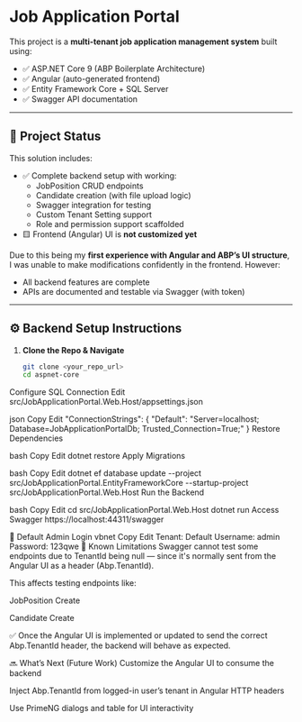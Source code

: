 # Job Application Portal

This project is a **multi-tenant job application management system** built using:

- ✅ ASP.NET Core 9 (ABP Boilerplate Architecture)
- ✅ Angular (auto-generated frontend)
- ✅ Entity Framework Core + SQL Server
- ✅ Swagger API documentation

---

## 🔧 Project Status

This solution includes:

- ✅ Complete backend setup with working:
  - JobPosition CRUD endpoints
  - Candidate creation (with file upload logic)
  - Swagger integration for testing
  - Custom Tenant Setting support
  - Role and permission support scaffolded
- 🟨 Frontend (Angular) UI is **not customized yet**

Due to this being my **first experience with Angular and ABP’s UI structure**, I was unable to make modifications confidently in the frontend. However:

- All backend features are complete
- APIs are documented and testable via Swagger (with token)

---

## ⚙️ Backend Setup Instructions

1. **Clone the Repo & Navigate**
   ```bash
   git clone <your_repo_url>
   cd aspnet-core
Configure SQL Connection
Edit src/JobApplicationPortal.Web.Host/appsettings.json

json
Copy
Edit
"ConnectionStrings": {
  "Default": "Server=localhost; Database=JobApplicationPortalDb; Trusted_Connection=True;"
}
Restore Dependencies

bash
Copy
Edit
dotnet restore
Apply Migrations

bash
Copy
Edit
dotnet ef database update --project src/JobApplicationPortal.EntityFrameworkCore --startup-project src/JobApplicationPortal.Web.Host
Run the Backend

bash
Copy
Edit
cd src/JobApplicationPortal.Web.Host
dotnet run
Access Swagger
https://localhost:44311/swagger

🔐 Default Admin Login
vbnet
Copy
Edit
Tenant: Default
Username: admin
Password: 123qwe
🚫 Known Limitations
Swagger cannot test some endpoints due to TenantId being null — since it's normally sent from the Angular UI as a header (Abp.TenantId).

This affects testing endpoints like:

JobPosition Create

Candidate Create

✅ Once the Angular UI is implemented or updated to send the correct Abp.TenantId header, the backend will behave as expected.

🔜 What’s Next (Future Work)
Customize the Angular UI to consume the backend

Inject Abp.TenantId from logged-in user’s tenant in Angular HTTP headers

Use PrimeNG dialogs and table for UI interactivity

